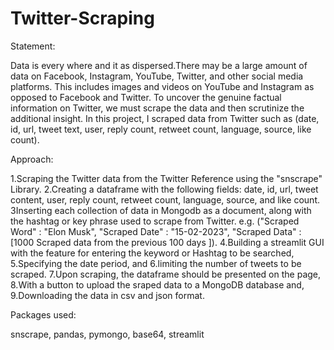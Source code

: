 # Twitter-Scraping

Statement:

Data is every where and it as dispersed.There may be a large amount of data on Facebook, Instagram, YouTube, Twitter, and other social media platforms. This includes images and videos on YouTube and Instagram as opposed to Facebook and Twitter. To uncover the genuine factual information on Twitter, we must scrape the data and then scrutinize the additional insight. In this project, I scraped data from Twitter such as (date, id, url, tweet text, user, reply count, retweet count, language, source, like count).

Approach:

1.Scraping the Twitter data from the Twitter Reference using the "snscrape" Library.
2.Creating a dataframe with the following fields: date, id, url, tweet content, user, reply count, retweet count, language, source, and like count.
3Inserting each collection of data in Mongodb as a document, along with the hashtag or key phrase used to scrape from Twitter. e.g. ("Scraped Word" : "Elon Musk", "Scraped Date" : "15-02-2023", "Scraped Data" : [1000 Scraped data from the previous 100 days ]).
4.Building a streamlit GUI with the feature for entering the keyword or Hashtag to be searched,
5.Specifying the date period, and
6.limiting the number of tweets to be scraped.
7.Upon scraping, the dataframe should be presented on the page,
8.With a button to upload the sraped data to a MongoDB database and,
9.Downloading the data in csv and json format.

Packages used:

snscrape,
pandas,
pymongo,
base64,
streamlit
